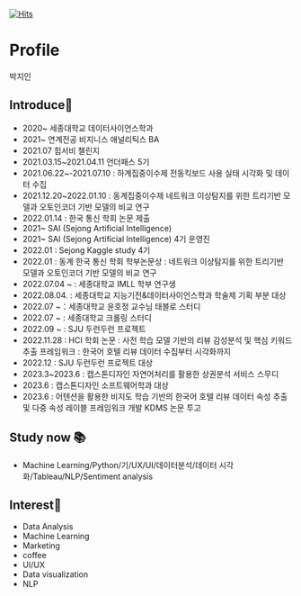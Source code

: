 [![Hits](https://hits.seeyoufarm.com/api/count/incr/badge.svg?url=https%3A%2F%2Fgithub.com%2Fjiin124&count_bg=%23BD00FF&title_bg=%23BFB0FF&icon=&icon_color=%23B700FF&title=hits&edge_flat=false)](https://hits.seeyoufarm.com)

# Profile
박지인



## Introduce🌱

- 2020~ 세종대학교 데이터사이언스학과
- 2021~ 연계전공 비지니스 애널리틱스 BA
- 2021.07 힙서비 챌린지
- 2021.03.15~2021.04.11 언더패스 5기
- 2021.06.22~-2021.07.10 : 하계집중이수제 전동킥보드 사용 실태 시각화 및 데이터 수집
- 2021.12.20~2022.01.10 : 동계집중이수제 네트워크 이상탐지를 위한 트리기반 모델과 오토인코더 기반 모델의 비교 연구
- 2022.01.14 : 한국 통신 학회 논문 제출
- 2021~ SAI (Sejong Artificial Intelligence)
- 2021~ SAI (Sejong Artificial Intelligence) 4기 운영진
- 2022.01 : Sejong Kaggle study 4기
- 2022.01 : 동계 한국 통신 학회 학부논문상 : 네트워크 이상탐지를 위한 트리기반 모델과 오토인코더 기반 모델의 비교 연구
- 2022.07.04 ~ : 세종대학교 IMLL 학부 연구생
- 2022.08.04. : 세종대학교 지능기전&데이터사이언스학과 학술제 기획 부분 대상
- 2022.07 ~：세종대학교 윤호정 교수님 태블로 스터디
- 2022.07 ~ : 세종대학교 크롤링 스터디
- 2022.09 ~ : SJU 두런두런 프로젝트
- 2022.11.28 : HCI 학회 논문 : 사전 학습 모델 기반의 리뷰 감성분석 및 핵심 키워드 추출 프레임워크 : 한국어 호텔 리뷰 데이터 수집부터 시각화까지 
- 2022.12 : SJU 두런두런 프로젝트 대상
- 2023.3~2023.6 : 캡스톤디자인 자연어처리를 활용한 상권분석 서비스 스무디
- 2023.6 : 캡스톤디자인 소프트웨어학과 대상
- 2023.6 : 어텐션을 활용한 비지도 학습 기반의 한국어 호텔 리뷰 데이터 속성 추출 및 다중 속성 레이블 프레임워크 개발 KDMS 논문 투고



## Study now 📚

- Machine Learning/Python/기/UX/UI/데이터분석/데이터 시각화/Tableau/NLP/Sentiment analysis



## Interest👀

- Data Analysis
- Machine Learning
- Marketing
- coffee
- UI/UX
- Data visualization
- NLP




